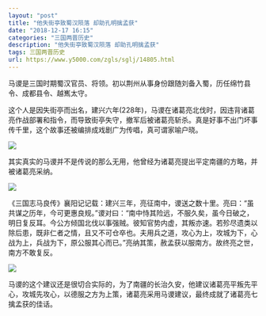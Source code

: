 ```yaml
---
layout: "post"
title: "他失街亭致蜀汉陨落 却助孔明擒孟获"
date: "2018-12-17 16:15"
categories: "三国两晋历史"
description: "他失街亭致蜀汉陨落 却助孔明擒孟获"
tags: 三国两晋历史
url: https://www.y5000.com/zgls/sglj/14805.html
---
```






马谡是三国时期蜀汉官员、将领。初以荆州从事身份跟随刘备入蜀，历任绵竹县令、成都县令、越嶲太守。

这个人是因失街亭而出名，建兴六年(228年)，马谡在诸葛亮北伐时，因违背诸葛亮作战部署和指令，而导致街亭失守，撤军后被诸葛亮斩杀。真是好事不出门坏事传千里，这个故事还被编排成戏剧广为传唱，真可谓家喻户晓。

![](https://img.y5000.com/uploads/allimg/170223/8-1F2231539312L.jpg)

其实真实的马谡并不是传说的那么无用，他曾经为诸葛亮提出平定南疆的方略，并被诸葛亮采纳。

![](https://img.y5000.com/uploads/allimg/170223/8-1F22315393YX.jpg)

《三国志马良传》襄阳记记载：建兴三年，亮征南中，谡送之数十里。亮曰：“虽共谋之历年，今可更惠良规。”谡对曰：“南中恃其险远，不服久矣，虽今日破之，明日复反耳。今公方倾国北伐以事强贼。彼知官势内虚，其叛亦速。若殄尽遗类以除后患，既非仁者之情，且又不可仓卒也。夫用兵之道，攻心为上，攻城为下，心战为上，兵战为下，原公服其心而已。”亮纳其策，赦孟获以服南方。故终亮之世，南方不敢复反。

![](https://img.y5000.com/uploads/allimg/170223/8-1F223153946160.jpg)

马谡的这个建议还是很切合实际的，为了南疆的长治久安，他建议诸葛亮平叛先平心，攻城先攻心，以德服之方为上策，诸葛亮采用马谡建议，最终成就了诸葛亮七擒孟获的佳话。
